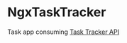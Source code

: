 # NgxTaskTracker

Task app consuming [Task Tracker API](https://github.com/anelemhlanga/task-tracker-service-api)
